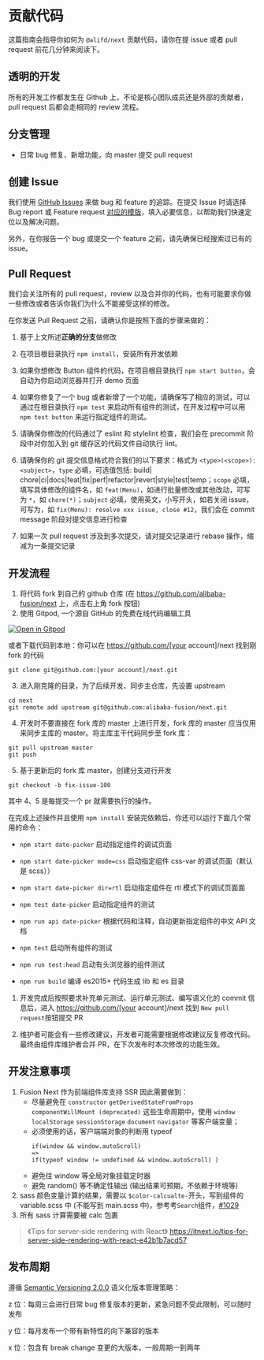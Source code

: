 # 贡献代码

这篇指南会指导你如何为 `@alifd/next` 贡献代码，请你在提 issue 或者 pull request 前花几分钟来阅读下。

## 透明的开发

所有的开发工作都发生在 Github 上，不论是核心团队成员还是外部的贡献者，pull request 后都会走相同的 review 流程。

## 分支管理

* 日常 bug 修复、新增功能，向 master 提交 pull request

## 创建 Issue

我们使用 [GitHub Issues](https://github.com/alibaba-fusion/next/issues) 来做 bug 和 feature 的追踪。在提交 Issue 时请选择 Bug report 或 Feature request [对应的模版](https://fusion.design/feedback)，填入必要信息，以帮助我们快速定位以及解决问题。

另外，在你报告一个 bug 或提交一个 feature 之前，请先确保已经搜索过已有的 issue。

## Pull Request

我们会关注所有的 pull request，review 以及合并你的代码，也有可能要求你做一些修改或者告诉你我们为什么不能接受这样的修改。

在你发送 Pull Request 之前，请确认你是按照下面的步骤来做的：

1. 基于上文所述**正确的分支**做修改

2. 在项目根目录执行 `npm install`，安装所有开发依赖

3. 如果你想修改 Button 组件的代码，在项目根目录执行 `npm start button`，会自动为你启动浏览器并打开 demo 页面

4. 如果你修复了一个 bug 或者新增了一个功能，请确保写了相应的测试，可以通过在根目录执行 `npm test` 来启动所有组件的测试，在开发过程中可以用 `npm test button` 来运行指定组件的测试。

5. 请确保你修改的代码通过了 eslint 和 stylelint 检查，我们会在 precommit 阶段中对你加入到 git 缓存区的代码文件自动执行 lint。

6. 请确保你的 git 提交信息格式符合我们的以下要求：格式为 `<type>(<scope>): <subject>`，`type` 必填，可选值包括: build|
chore|ci|docs|feat|fix|perf|refactor|revert|style|test|temp；`scope` 必填，填写具体修改的组件名，如 `feat(Menu)`，如进行批量修改或其他改动，可写为 `*`，如 `chore(*)`；`subject` 必填，使用英文，小写开头，如若关闭 issue，可写为，如 `fix(Menu): resolve xxx issue, close #12`，我们会在 commit message 阶段对提交信息进行检查

1. 如果一次 pull request 涉及到多次提交，请对提交记录进行 rebase 操作，缩减为一条提交记录

## 开发流程

1. 将代码 fork 到自己的 github 仓库 (在 https://github.com/alibaba-fusion/next 上，点击右上角 fork 按钮)
2. 使用 Gitpod, 一个源自 GitHub 的免费在线代码编辑工具

[![Open in Gitpod](https://gitpod.io/button/open-in-gitpod.svg)](https://gitpod.io/#https://github.com/alibaba-fusion/next)

或者下载代码到本地：你可以在 https://github.com/[your account]/next 找到刚 fork 的代码
```
git clone git@github.com:[your account]/next.git
```

3. 进入刚克隆的目录，为了后续开发、同步主仓库，先设置 upstream
```
cd next
git remote add upstream git@github.com:alibaba-fusion/next.git
```
4. 开发时不要直接在 fork 库的 master 上进行开发，fork 库的 master 应当仅用来同步主库的 master。将主库主干代码同步至 fork 库：
```
git pull upstream master
git push
```
5. 基于更新后的 fork 库 master，创建分支进行开发
```
git checkout -b fix-issue-100
```

其中 4、5 是每提交一个 pr 就需要执行的操作。


在完成上述操作并且使用 `npm install` 安装完依赖后，你还可以运行下面几个常用的命令：

* `npm start date-picker` 启动指定组件的调试页面

* `npm start date-picker mode=css` 启动指定组件 css-var 的调试页面（默认是 scss））

* `npm start date-picker dir=rtl` 启动指定组件在 rtl 模式下的调试页面面

* `npm test date-picker` 启动指定组件的测试

* `npm run api date-picker` 根据代码和注释，自动更新指定组件的中文 API 文档

* `npm test` 启动所有组件的测试
  
* `npm run test:head` 启动有头浏览器的组件测试

* `npm run build` 编译 es2015+ 代码生成 lib 和 es 目录

1. 开发完成后按照要求补充单元测试、运行单元测试、编写语义化的 commit 信息后，进入 https://github.com/[your account]/next 找到 `New pull request`按钮提交 PR

2. 维护者可能会有一些修改建议，开发者可能需要根据修改建议反复修改代码。最终由组件库维护者合并 PR，在下次发布时本次修改的功能生效。

## 开发注意事项

1. Fusion Next 作为前端组件库支持 SSR 因此需要做到：
    - 尽量避免在 `constructor` `getDerivedStateFromProps` `componentWillMount (deprecated)` 这些生命周期中，使用 `window` `localStorage` `sessionStorage` `document` `navigator` 等客户端变量；
    - 必须使用的话，客户端端对象的判断用 typeof
        ```
        if(window && window.autoScroll)
        =>
        if(typeof window != undefined && window.autoScroll) )
        ```
    - 避免往 window 等全局对象挂载定时器
    - 避免 random() 等不确定性输出 (输出结果可预期，不依赖于环境等)
2. sass 颜色变量计算的结果，需要以 `$color-calcualte-`开头，写到组件的 variable.scss 中 (不能写到 main.scss 中)，参考考`Search`组件，[#1029](https://github.com/alibaba-fusion/next/issues/1029)
3. 所有 sass 计算需要被 calc 包裹

> 《Tips for server-side rendering with React》 https://itnext.io/tips-for-server-side-rendering-with-react-e42b1b7acd57

## 发布周期

遵循 [Semantic Versioning 2.0.0](https://semver.org/) 语义化版本管理策略：

z 位：每周三会进行日常 bug 修复版本的更新，紧急问题不受此限制，可以随时发布

y 位：每月发布一个带有新特性的向下兼容的版本

x 位：包含有 break change 变更的大版本，一般周期一到两年
